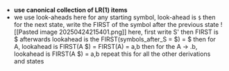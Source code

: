 - **use canonical collection of LR(1) items**
- we use look-aheads here
	  for any starting symbol, look-ahead is ```$```
	  then for the next state, write the FIRST of the symbol after the previous state
	  ![[Pasted image 20250424215401.png]]
	  here, first write S' then FIRST is $
		  afterwards lookahead is the FIRST(symbols_after_S = $) = $
		  then for A, lookahead is FIRST(A $) = FIRST(A) = a,b
		  then for the A -> .b, lookahead is FIRST(A $) = a,b
		repeat this for all the other derivations and states

